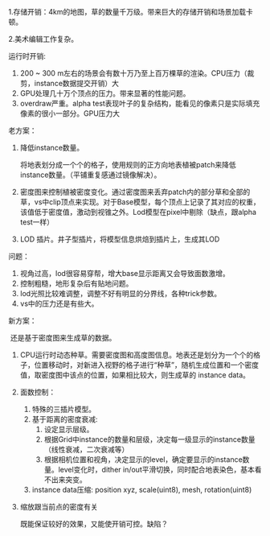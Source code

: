 1.存储开销：4km的地图，草的数量千万级。带来巨大的存储开销和场景加载卡顿。

2.美术编辑工作复杂。

运行时开销:

1. 200 ~ 300 m左右的场景会有数十万乃至上百万棵草的渲染。CPU压力（裁剪，instance数据提交开销）大
2. GPU处理几十万个顶点的压力。带来显著的性能问题。
3. overdraw严重。alpha test表现叶子的复杂结构，能看见的像素只是实际填充像素的很小一部分。GPU压力大

老方案：

1. 降低instance数量。

   将地表划分成一个个的格子，使用规则的正方向地表植被patch来降低instance数量。（平铺重复感通过镜像解决）。

2. 密度图来控制植被密度变化。通过密度图来丢弃patch内的部分草和全部的草，vs中clip顶点来实现。对于Base模型，每个顶点上记录了其对应的权重，该值低于密度值，激动到视锥之外。Lod模型在pixel中剔除（缺点，跟alpha test一样）

3. LOD 插片。井子型插片，将模型信息烘焙到插片上，生成其LOD

问题：

1. 视角过高，lod很容易穿帮，增大base显示距离又会导致面数激增。
2. 控制粗糙，地形复杂后有贴地问题。
3. lod光照比较难调整，调整不好有明显的分界线，各种trick参数。
4. vs中的压力还是有些大。

新方案：

​    还是基于密度图来生成草的数据。

1. CPU运行时动态种草。需要密度图和高度图信息。地表还是划分为一个个的格子，位置移动时，对新进入视野的格子进行“种草”，随机生成位置和一个密度值，取密度图中该点的位置，如果相比较大，则生成草的 instance data。

2. 面数控制：

   1. 特殊的三插片模型。
   2. 基于距离的密度衰减:
      1.  设定显示层级。
      2. 根据Grid中instance的数量和层级，决定每一级显示的instance数量（线性衰减，二次衰减等）
      3. 根据相机位置和视角，决定显示的level，确定要显示的instance数量。level变化时，dither in/out平滑切换，同时配合地表染色，基本看不出来突变。
   3. instance data压缩: position xyz,  scale(uint8), mesh, rotation(uint8)
   
4. 缩放跟当前点的密度有关
   
   既能保证较好的效果，又能使开销可控。缺陷？
